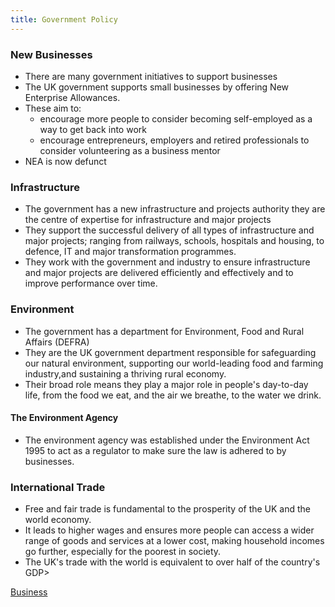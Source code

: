 ```yaml
---
title: Government Policy
---
```

### New Businesses

- There are many government initiatives to support businesses
- The UK government supports small businesses by offering New Enterprise Allowances.
- These aim to:
	- encourage more people to consider becoming self-employed as a way to get back into work
	- encourage entrepreneurs, employers and retired professionals to consider volunteering as a business mentor
- NEA is now defunct

### Infrastructure

- The government has a new infrastructure and projects authority they are the centre of expertise for infrastructure and major projects
- They support the successful delivery of all types of infrastructure and major projects; ranging from railways, schools, hospitals and housing, to defence, IT and major transformation programmes.
- They work with the government and industry to ensure infrastructure and major projects are delivered efficiently and effectively and to improve performance over time.

### Environment

- The government has a department for Environment, Food and Rural Affairs (DEFRA)
- They are the UK government department responsible for safeguarding our natural environment, supporting our world-leading food and farming industry,and sustaining a thriving rural economy.
- Their broad role means they play a major role in people's day-to-day life, from the food we eat, and the air we breathe, to the water we drink.

#### The Environment Agency

- The environment agency was established under the Environment Act 1995 to act as a regulator to make sure the law is adhered to by businesses.

### International Trade

- Free and fair trade is fundamental to the prosperity of the UK and the world economy.
- It leads to higher wages and ensures more people can access a wider range of goods and services at a lower cost, making household incomes go further, especially for the poorest in society.
- The UK's trade with the world is equivalent to over half of the country's GDP>



[Business](/Business)